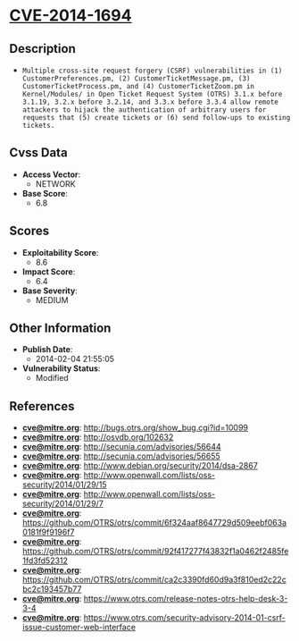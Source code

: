 
# [CVE-2014-1694](http://bugs.otrs.org/show_bug.cgi?id=10099)

## Description

- `Multiple cross-site request forgery (CSRF) vulnerabilities in (1) CustomerPreferences.pm, (2) CustomerTicketMessage.pm, (3) CustomerTicketProcess.pm, and (4) CustomerTicketZoom.pm in Kernel/Modules/ in Open Ticket Request System (OTRS) 3.1.x before 3.1.19, 3.2.x before 3.2.14, and 3.3.x before 3.3.4 allow remote attackers to hijack the authentication of arbitrary users for requests that (5) create tickets or (6) send follow-ups to existing tickets.`

## Cvss Data

- **Access Vector**:
  - NETWORK
- **Base Score**:
  - 6.8

## Scores

- **Exploitability Score**:
  - 8.6
- **Impact Score**:
  - 6.4
- **Base Severity**:
  - MEDIUM

## Other Information

- **Publish Date**:
  - 2014-02-04 21:55:05
- **Vulnerability Status**:
  - Modified

## References

- **cve@mitre.org**: http://bugs.otrs.org/show_bug.cgi?id=10099
- **cve@mitre.org**: http://osvdb.org/102632
- **cve@mitre.org**: http://secunia.com/advisories/56644
- **cve@mitre.org**: http://secunia.com/advisories/56655
- **cve@mitre.org**: http://www.debian.org/security/2014/dsa-2867
- **cve@mitre.org**: http://www.openwall.com/lists/oss-security/2014/01/29/15
- **cve@mitre.org**: http://www.openwall.com/lists/oss-security/2014/01/29/7
- **cve@mitre.org**: https://github.com/OTRS/otrs/commit/6f324aaf8647729d509eebf063a0181f9f9196f7
- **cve@mitre.org**: https://github.com/OTRS/otrs/commit/92f417277f43832f1a0462f2485fe1fd3fd52312
- **cve@mitre.org**: https://github.com/OTRS/otrs/commit/ca2c3390fd60d9a3f810ed2c22cbc2c193457b77
- **cve@mitre.org**: https://www.otrs.com/release-notes-otrs-help-desk-3-3-4
- **cve@mitre.org**: https://www.otrs.com/security-advisory-2014-01-csrf-issue-customer-web-interface
